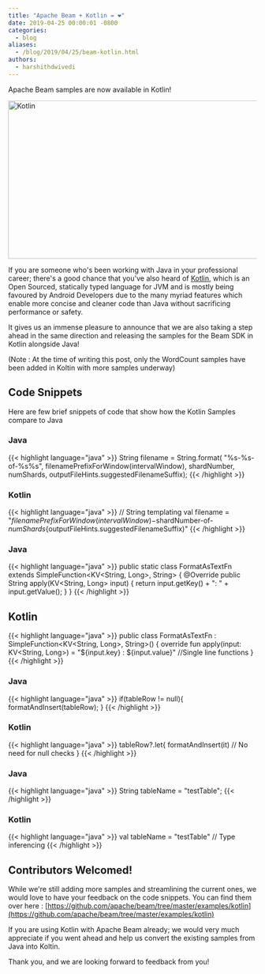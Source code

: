 ```yaml
---
title: "Apache Beam + Kotlin = ❤️"
date: 2019-04-25 00:00:01 -0800
categories:
  - blog
aliases:
  - /blog/2019/04/25/beam-kotlin.html
authors:
  - harshithdwivedi
---
```


<!--
Licensed under the Apache License, Version 2.0 (the "License");
you may not use this file except in compliance with the License.
You may obtain a copy of the License at

http://www.apache.org/licenses/LICENSE-2.0

Unless required by applicable law or agreed to in writing, software
distributed under the License is distributed on an "AS IS" BASIS,
WITHOUT WARRANTIES OR CONDITIONS OF ANY KIND, either express or implied.
See the License for the specific language governing permissions and
limitations under the License.
-->

Apache Beam samples are now available in Kotlin!

<!--more-->

<img src="/images/blog/kotlin.png" alt="Kotlin" height="320" width="800" >

If you are someone who's been working with Java in your professional career; there's a good chance that you've also heard of [Kotlin](https://kotlinlang.org/), which is an Open Sourced, statically typed language for JVM and is mostly being favoured by Android Developers due to the many myriad features which enable more concise and cleaner code than Java without sacrificing performance or safety.

It gives us an immense pleasure to announce that we are also taking a step ahead in the same direction and releasing the samples for the Beam SDK in Kotlin alongside Java!

(Note : At the time of writing this post, only the WordCount samples have been added in Koltin with more samples underway)

## Code Snippets

Here are few brief snippets of code that show how the Kotlin Samples compare to Java

### Java

{{< highlight language="java" >}}
String filename = String.format(
"%s-%s-of-%s%s",
filenamePrefixForWindow(intervalWindow),
shardNumber,
numShards,
outputFileHints.suggestedFilenameSuffix);
{{< /highlight >}}

### Kotlin

{{< highlight language="java" >}}
// String templating
val filename = "$filenamePrefixForWindow(intervalWindow)-$shardNumber-of-$numShards${outputFileHints.suggestedFilenameSuffix)"
{{< /highlight >}}

### Java

{{< highlight language="java" >}}
public static class FormatAsTextFn extends SimpleFunction<KV<String, Long>, String> {
@Override
public String apply(KV<String, Long> input) {
return input.getKey() + ": " + input.getValue();
}
}
{{< /highlight >}}

## Kotlin

{{< highlight language="java" >}}
public class FormatAsTextFn : SimpleFunction<KV<String, Long>, String>() {
override fun apply(input: KV<String, Long>) = "${input.key} : ${input.value}" //Single line functions
}
{{< /highlight >}}

### Java

{{< highlight language="java" >}}
if(tableRow != null){
formatAndInsert(tableRow);
}
{{< /highlight >}}

### Kotlin

{{< highlight language="java" >}}
tableRow?.let{
formatAndInsert(it) // No need for null checks
}
{{< /highlight >}}

### Java

{{< highlight language="java" >}}
String tableName = "testTable";
{{< /highlight >}}

### Kotlin

{{< highlight language="java" >}}
val tableName = "testTable" // Type inferencing
{{< /highlight >}}

## Contributors Welcomed!

While we're still adding more samples and streamlining the current ones, we would love to have your feedback on the code snippets.
You can find them over here : [https://github.com/apache/beam/tree/master/examples/kotlin](https://github.com/apache/beam/tree/master/examples/kotlin)

If you are using Kotlin with Apache Beam already; we would very much appreciate if you went ahead and help us convert the existing samples from Java into Koltin.

Thank you, and we are looking forward to feedback from you!
